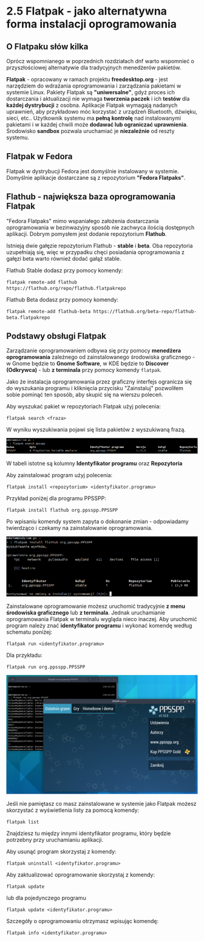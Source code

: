 # 2.5 Flatpak - jako alternatywna forma instalacji oprogramowania

## O Flatpaku słów kilka
Oprócz wspomnianego w poprzednich rozdziałach dnf warto wspomnieć o przyszłościowej alternatywie dla tradycyjnych menedżerów pakietów.

**Flatpak** - opracowany w ramach projektu **freedesktop.org** - jest narzędziem do wdrażania oprogramowania i zarządzania pakietami w systemie Linux. Pakiety Flatpak są **"uniwersalne"**, gdyż proces ich dostarczania i aktualizacji nie wymaga **tworzenia paczek** i ich **testów** dla **każdej dystrybucji** z osobna. Aplikacje Flatpak wymagają nadanych uprawnień, aby przykładowo móc korzystać z urządzeń Bluetooth, dźwięku, sieci, etc.. Użytkownik systemu ma **pełną kontrolę** nad instalowanymi pakietami i w każdej chwili może **dodawać lub ograniczać uprawnienia**. Środowisko **sandbox** pozwala uruchamiać je **niezależnie** od reszty systemu.

## Flatpak w Fedora
Flatpak w dystrybucji Fedora jest domyślnie instalowany w systemie. Domyślnie aplikacje dostarczane są z repozytorium **"Fedora Flatpaks"**.

## Flathub - największa baza oprogramowania Flatpak
"Fedora Flatpaks" mimo wspaniałego założenia dostarczania oprogramowania w bezinwazyjny sposób nie zachwyca ilością dostępnych aplikacji. Dobrym pomysłem jest dodanie repozytorium **Flathub**.

Istnieją dwie gałęzie repozytorium Flathub - **stable** i **beta**. Oba repozytoria uzupełniają się, więc w przypadku chęci posiadania oprogramowania z gałęzi beta warto również dodać gałąź stable.

Flathub Stable dodasz przy pomocy komendy:
```
flatpak remote-add flathub https://flathub.org/repo/flathub.flatpakrepo
```

Flathub Beta dodasz przy pomocy komendy:
```
flatpak remote-add flathub-beta https://flathub.org/beta-repo/flathub-beta.flatpakrepo
```

## Podstawy obsługi Flatpak
Zarządzanie oprogramowaniem odbywa się przy pomocy **menedżera oprogramowania** zależnego od zainstalowanego środowiska graficznego - w Gnome będzie to **Gnome Software**, w KDE będzie to **Discover (Odkrywca)** - lub **z terminala** przy pomocy komendy ```flatpak```.

Jako że instalacja oprogramowania przez graficzny interfejs ogranicza się do wyszukania programu i kliknięcia przycisku "Zainstaluj" pozwoliłem sobie pominąć ten sposób, aby skupić się na wierszu poleceń.

Aby wyszukać pakiet w repozytoriach Flatpak użyj polecenia:
```
flatpak search <fraza>
```
W wyniku wyszukiwania pojawi się lista pakietów z wyszukiwaną frazą.

![Flatpak - wyszukiwanie oprogramowania](./gfx/flatpak_01.png)

W tabeli istotne są kolumny **Identyfikator programu** oraz **Repozytoria**

Aby zainstalować program użyj polecenia:
```
flatpak install <repozytorium> <identyfikator.programu>
```
Przykład poniżej dla programu PPSSPP:
```
flatpak install flathub org.ppsspp.PPSSPP
```
Po wpisaniu komendy system zapyta o dokonanie zmian - odpowiadamy twierdząco i czekamy na zainstalowanie oprogramowania.

![Flatpak - instalacja oprogramowania](./gfx/flatpak_02.png)

Zainstalowane oprogramowanie możesz uruchomić tradycyjnie **z menu środowiska graficznego** lub **z terminala**. Jednak uruchamianie oprogramowania Flatpak w terminalu wygląda nieco inaczej. Aby uruchomić program należy znać **identyfikator programu** i wykonać komendę według schematu poniżej:
```
flatpak run <identyfikator.programu>
```
Dla przykładu:
```
flatpak run org.ppsspp.PPSSPP
```

![Flatpak - uruchamianie oprogramowania](./gfx/flatpak_03.png)

Jeśli nie pamiętasz co masz zainstalowane w systemie jako Flatpak możesz skorzystać z wyświetlenia listy za pomocą komendy:
```
flatpak list
```
Znajdziesz tu między innymi identyfikator programu, który będzie potrzebny przy uruchamianiu aplikacji.

Aby usunąć program skorzystaj z komendy:
```
flatpak uninstall <identyfikator.programu>
```

Aby zaktualizować oprogramowanie skorzystaj z komendy:
```
flatpak update
```
lub dla pojedynczego programu
```
flatpak update <identyfikator.programu>
```

Szczegóły o oprogramowaniu otrzymasz wpisując komendę:
```
flatpak info <identyfikator.programu>
```